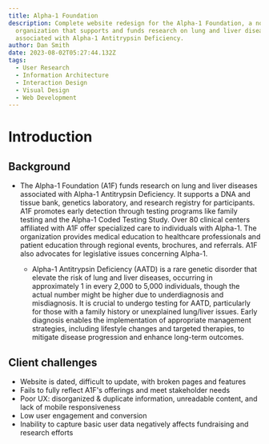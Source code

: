 ```yaml
---
title: Alpha-1 Foundation
description: Complete website redesign for the Alpha-1 Foundation, a non-profit
  organization that supports and funds research on lung and liver diseases
  associated with Alpha-1 Antitrypsin Deficiency.
author: Dan Smith
date: 2023-08-02T05:27:44.132Z
tags:
  - User Research
  - Information Architecture
  - Interaction Design
  - Visual Design
  - Web Development
---
```

<!-- https://www.npmjs.com/package/markdown-it-attrs -->

# Introduction

## Background

* The Alpha-1 Foundation (A1F) funds research on lung and liver diseases associated with Alpha-1 Antitrypsin Deficiency. It supports a DNA and tissue bank, genetics laboratory, and research registry for participants. A1F promotes early detection through testing programs like family testing and the Alpha-1 Coded Testing Study. Over 80 clinical centers affiliated with A1F offer specialized care to individuals with Alpha-1. The organization provides medical education to healthcare professionals and patient education through regional events, brochures, and referrals. A1F also advocates for legislative issues concerning Alpha-1.

  * Alpha-1 Antitrypsin Deficiency (AATD) is a rare genetic disorder that elevate the risk of lung and liver diseases, occurring in approximately 1 in every 2,000 to 5,000 individuals, though the actual number might be higher due to underdiagnosis and misdiagnosis. It is crucial to undergo testing for AATD, particularly for those with a family history or unexplained lung/liver issues. Early diagnosis enables the implementation of appropriate management strategies, including lifestyle changes and targeted therapies, to mitigate disease progression and enhance long-term outcomes.

## Client challenges

* Website is dated, difficult to update, with broken pages and features
* Fails to fully reflect A1F's offerings and meet stakeholder needs
* Poor UX: disorganized & duplicate information, unreadable content, and lack of mobile responsiveness
* Low user engagement and conversion
* Inability to capture basic user data negatively affects fundraising and research efforts